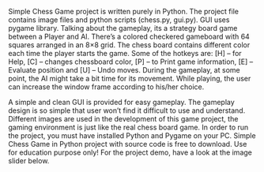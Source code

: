 Simple Chess Game project is written purely in Python. The project file contains image files and python scripts (chess.py, gui.py). GUI uses pygame library. Talking about the gameplay, its a strategy board game between a Player and AI. There’s a colored checkered gameboard with 64 squares arranged in an 8×8 grid. The chess board contains different color each time the player starts the game. Some of the hotkeys are: [H] – for Help, [C] – changes chessboard color, [P] – to Print game information, [E] – Evaluate position and [U] – Undo moves. During the gameplay, at some point, the AI might take a bit time for its movement. While playing, the user can increase the window frame according to his/her choice.

A simple and clean GUI is provided for easy gameplay. The gameplay design is so simple that user won’t find it difficult to use and understand. Different images are used in the development of this game project, the gaming environment is just like the real chess board game. In order to run the project, you must have installed Python and Pygame on your PC. Simple Chess Game in Python project with source code is free to download. Use for education purpose only! For the project demo, have a look at the image slider below.
